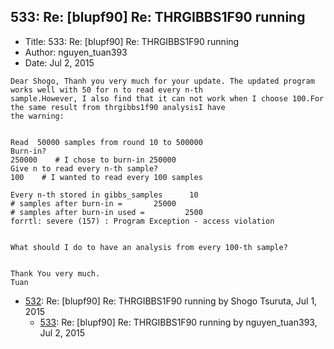 ## 533: Re: [blupf90] Re: THRGIBBS1F90 running

- Title: 533: Re: [blupf90] Re: THRGIBBS1F90 running
- Author: nguyen_tuan393
- Date: Jul 2, 2015

```
Dear Shogo, Thanh you very much for your update. The updated program works well with 50 for n to read every n-th
sample.However, I also find that it can not work when I choose 100.For the same result from thrgibbs1f90 analysisI have
the warning:


Read  50000 samples from round 10 to 500000
Burn-in?
250000	  # I chose to burn-in 250000
Give n to read every n-th sample?
100    # I wanted to read every 100 samples

Every n-th stored in gibbs_samples		10
# samples after burn-in =	    25000
# samples after burn-in used =		   2500
forrtl: severe (157) : Program Exception - access violation


What should I do to have an analysis from every 100-th sample?


Thank You very much.
Tuan
```

- [532](0532.md): Re: [blupf90] Re: THRGIBBS1F90 running by Shogo Tsuruta, Jul 1, 2015
    - [533](0533.md): Re: [blupf90] Re: THRGIBBS1F90 running by nguyen_tuan393, Jul 2, 2015
